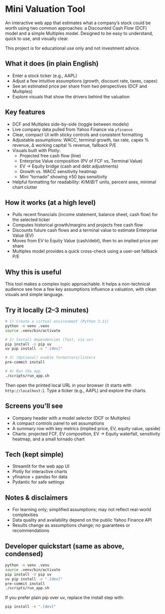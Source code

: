# Mini Valuation Tool

An interactive web app that estimates what a company’s stock could be worth using two common approaches: a Discounted Cash Flow (DCF) model and a simple Multiples model. Designed to be easy to understand, quick to use, and visually clear.

This project is for educational use only and not investment advice.

## What it does (in plain English)

- Enter a stock ticker (e.g., AAPL)
- Adjust a few intuitive assumptions (growth, discount rate, taxes, capex)
- See an estimated price per share from two perspectives (DCF and Multiples)
- Explore visuals that show the drivers behind the valuation

## Key features

- DCF and Multiples side-by-side (toggle between models)
- Live company data pulled from Yahoo Finance via `yfinance`
- Clear, compact UI with sticky controls and consistent formatting
- Adjustable assumptions: WACC, terminal growth, tax rate, capex % revenue, Δ working capital % revenue, fallback P/E
- Visuals built with Plotly:
  - Projected free cash flow (line)
  - Enterprise Value composition (PV of FCF vs. Terminal Value)
  - EV → Equity bridge (cash and debt adjustments)
  - Growth vs. WACC sensitivity heatmap
  - Mini “tornado” showing ±50 bps sensitivity
- Helpful formatting for readability: $K/$M/$B/$T units, percent axes, minimal chart clutter

## How it works (at a high level)

- Pulls recent financials (income statement, balance sheet, cash flow) for the selected ticker
- Computes historical growth/margins and projects free cash flow
- Discounts future cash flows and a terminal value to estimate Enterprise Value (EV)
- Moves from EV to Equity Value (cash/debt), then to an implied price per share
- Multiples model provides a quick cross-check using a user-set fallback P/E

## Why this is useful

This tool makes a complex topic approachable. It helps a non-technical audience see how a few key assumptions influence a valuation, with clean visuals and simple language.

## Try it locally (2–3 minutes)

```bash
# 1) Create a virtual environment (Python 3.11)
python -m venv .venv
source .venv/bin/activate

# 2) Install dependencies (fast, via uv)
pip install -U pip uv
uv pip install -e ".[dev]"

# 3) (Optional) enable formatters/linters
pre-commit install

# 4) Run the app
./scripts/run_app.sh
```

Then open the printed local URL in your browser (it starts with `http://localhost:`). Type a ticker (e.g., AAPL) and explore the charts.

## Screens you’ll see

- Company header with a model selector (DCF or Multiples)
- A compact controls panel to set assumptions
- A summary row with key metrics (implied price, EV, equity value, upside)
- Charts: projected FCF, EV composition, EV → Equity waterfall, sensitivity heatmap, and a small tornado chart

## Tech (kept simple)

- Streamlit for the web app UI
- Plotly for interactive charts
- yfinance + pandas for data
- Pydantic for safe settings

## Notes & disclaimers

- For learning only; simplified assumptions; may not reflect real-world complexities
- Data quality and availability depend on the public Yahoo Finance API
- Results change as assumptions change; no guarantees or recommendations

## Developer quickstart (same as above, condensed)

```bash
python -m venv .venv
source .venv/bin/activate
pip install -U pip uv
uv pip install -e ".[dev]"
pre-commit install
./scripts/run_app.sh
```

If you prefer plain pip over uv, replace the install step with:

```bash
pip install -e ".[dev]"
```
